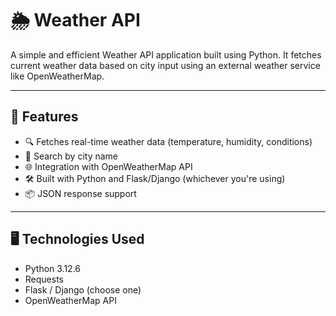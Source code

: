 ﻿# 🌦️ Weather API

A simple and efficient Weather API application built using Python. It fetches current weather data based on city input using an external weather service like OpenWeatherMap.

---

## 🚀 Features

- 🔍 Fetches real-time weather data (temperature, humidity, conditions)
- 📍 Search by city name
- 🌐 Integration with OpenWeatherMap API
- 🛠️ Built with Python and Flask/Django (whichever you're using)
- 📦 JSON response support

---

## 🖥️ Technologies Used

- Python 3.12.6
- Requests
- Flask / Django (choose one)
- OpenWeatherMap API





